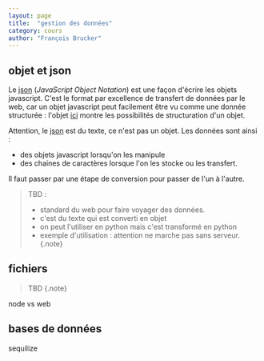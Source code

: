 ```yaml
---
layout: page
title:  "gestion des données"
category: cours
author: "François Brucker"
---
```


## objet et json


Le [json](https://www.json.org/json-fr.html) (*JavaScript Object Notation*) est une façon d'écrire les objets javascript.  C'est le format par excellence de transfert de données par le web, car un objet javascript peut facilement être vu comme une donnée structurée : l'objet [ici](https://developer.mozilla.org/fr/docs/Learn/JavaScript/Objects/JSON#structure_du_json) montre les possibilités de structuration d'un objet.

Attention, le [json](https://www.json.org/json-fr.html) est du texte, ce n'est pas un objet. Les données sont ainsi :
* des objets javascript lorsqu'on les manipule
* des chaines de caractères lorsque l'on les stocke ou les transfert. 

Il faut passer par une étape de conversion pour passer de l'un à l'autre.



> TBD :
> * standard du web pour faire voyager des données.
> * c'est du texte qui est converti en objet
> * on peut l'utiliser en python mais c'est transformé en python
> * exemple d'utilisation : attention ne marche pas sans serveur.
{.note}


## fichiers

> TBD
{.note}

node vs web


## bases de données

sequilize